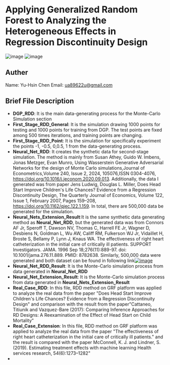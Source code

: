
<br> Applying Generalized Random Forest to Analyzing the Heterogeneous Effects in Regression Discontinuity Design
=========
![image](https://img.shields.io/badge/Language-Python3.11.7-lightgreen?style=flat)
![image](https://img.shields.io/badge/Language-R4.1.3-blue?style=flat)

## Auther
Name: Yu-Hsin Chen
Email: ua89622u@gmail.com

## Brief File Description
- **DGP_RDD**: It is the main data-generating process for the Monte-Carlo Simulation section
- **First_Stage_RDD_General**: It is the simulation drawing 1000 points for testing and 1000 points for training from DGP. The test points are fixed among 500 times iterations, and training points are changing.
- **First_Stage_RDD_Point**: It is the simulation for specifically experiment the points -1, -0.5, 0,0.5, 1 from the data-generating process.
- **Neural_Net_RDD**: It creates the synthetic data for second-stage simulation. The method is mainly from Susan Athey, Guido W. Imbens, Jonas Metzger, Evan Munro, Using Wasserstein Generative Adversarial Networks for the design of Monte Carlo simulations,Journal of Econometrics,Volume 240, Issue 2, 2024,  105076,ISSN 0304-4076, https://doi.org/10.1016/j.jeconom.2020.09.013. Additionally, the data I generated was from paper Jens Ludwig, Douglas L. Miller, Does Head Start Improve Children's Life Chances? Evidence from a Regression Discontinuity Design, The Quarterly Journal of Economics, Volume 122, Issue 1, February 2007, Pages 159–208, https://doi.org/10.1162/qjec.122.1.159. In total, there are 500,000 data be generated for the simulation.
- **Neural_Nets_Extension_Result**:It is the same synthetic data generating method as **Neural_Net_RDD**, but the generated data was from Connors AF Jr, Speroff T, Dawson NV, Thomas C, Harrell FE Jr, Wagner D, Desbiens N, Goldman L, Wu AW, Califf RM, Fulkerson WJ Jr, Vidaillet H, Broste S, Bellamy P, Lynn J, Knaus WA. The effectiveness of right heart catheterization in the initial care of critically ill patients. SUPPORT Investigators. JAMA. 1996 Sep 18;276(11):889-97. doi: 10.1001/jama.276.11.889. PMID: 8782638. Similarly, 500,000 data were generated and both dataset can be found in following link[![image](https://img.shields.io/badge/Link-Generated%20Data-light%20%20yellow)](https://drive.google.com/drive/folders/1zcn1lUuuLDl4U_tCqlTtk2j2sEE4hMxW?usp=sharing)
- **Neural_Net_RDD_Result**: It is the Monte-Carlo simulation process from data generated in **Neural_Net_RDD**
- **Neural_Net_Extension_Result**: It is the Monte-Carlo simulation process from data generated in **Neural_Nets_Extension_Result**
- **Real_Case_RDD**: In this file, RDD method on GRF platform was applied to analyze the real data from the paper "Does Head Start Improve Children's Life Chances? Evidence from a Regression Discontinuity Design" and comparison with the result from the paper"Cattaneo, Titiunik and Vazquez-Bare (2017): Comparing Inference Approaches for RD Designs: A Reexamination of the Effect of Head Start on Child Mortality"
- **Real_Case_Extension**: In this file, RDD method on GRF platform was applied to analyze the real data from the paper "The effectiveness of right heart catheterization in the initial care of critically ill patients." and the result is compared with the paper  McConnell, K. J. and Lindner, S. (2019). Estimating treatment effects with machine learning Health services research, 54(6):1273–1282"
- 

